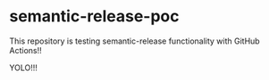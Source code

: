 # semantic-release-poc
This repository is testing semantic-release functionality with GitHub Actions!!

YOLO!!!
